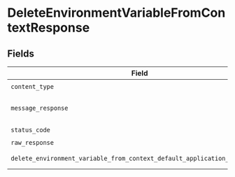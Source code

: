 # DeleteEnvironmentVariableFromContextResponse


## Fields

| Field                                                                                                                                                         | Type                                                                                                                                                          | Required                                                                                                                                                      | Description                                                                                                                                                   |
| ------------------------------------------------------------------------------------------------------------------------------------------------------------- | ------------------------------------------------------------------------------------------------------------------------------------------------------------- | ------------------------------------------------------------------------------------------------------------------------------------------------------------- | ------------------------------------------------------------------------------------------------------------------------------------------------------------- |
| `content_type`                                                                                                                                                | *str*                                                                                                                                                         | :heavy_check_mark:                                                                                                                                            | N/A                                                                                                                                                           |
| `message_response`                                                                                                                                            | [Optional[DeleteEnvironmentVariableFromContextMessageResponse]](../../models/operations/deleteenvironmentvariablefromcontextmessageresponse.md)               | :heavy_minus_sign:                                                                                                                                            | A confirmation message                                                                                                                                        |
| `status_code`                                                                                                                                                 | *int*                                                                                                                                                         | :heavy_check_mark:                                                                                                                                            | N/A                                                                                                                                                           |
| `raw_response`                                                                                                                                                | [requests.Response](https://requests.readthedocs.io/en/latest/api/#requests.Response)                                                                         | :heavy_minus_sign:                                                                                                                                            | N/A                                                                                                                                                           |
| `delete_environment_variable_from_context_default_application_json_object`                                                                                    | [Optional[DeleteEnvironmentVariableFromContextDefaultApplicationJSON]](../../models/operations/deleteenvironmentvariablefromcontextdefaultapplicationjson.md) | :heavy_minus_sign:                                                                                                                                            | Error response.                                                                                                                                               |